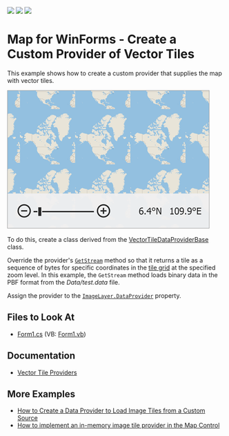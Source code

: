 <!-- default badges list -->
![](https://img.shields.io/endpoint?url=https://codecentral.devexpress.com/api/v1/VersionRange/527878439/22.1.3%2B)
[![](https://img.shields.io/badge/Open_in_DevExpress_Support_Center-FF7200?style=flat-square&logo=DevExpress&logoColor=white)](https://supportcenter.devexpress.com/ticket/details/T1112277)
[![](https://img.shields.io/badge/📖_How_to_use_DevExpress_Examples-e9f6fc?style=flat-square)](https://docs.devexpress.com/GeneralInformation/403183)
<!-- default badges end -->
# Map for WinForms - Create a Custom Provider of Vector Tiles

This example shows how to create a custom provider that supplies the map with vector tiles.

![Resulting map](Images/resulting-map.png)

To do this, create a class derived from the [VectorTileDataProviderBase](https://docs.devexpress.com/WindowsForms/DevExpress.XtraMap.VectorTileDataProviderBase) class. 

Override the provider's [`GetStream`](https://docs.devexpress.com/WindowsForms/DevExpress.XtraMap.VectorTileDataProviderBase.GetStream(System.Int64-System.Int64-System.Int64)?p=netframework) method so that it returns a tile as a sequence of bytes for specific coordinates in the [tile grid](https://en.wikipedia.org/wiki/Tiled_web_map) at the specified zoom level. In this example, the `GetStream` method loads binary data in the PBF format from the *Data/test.data* file.

Assign the provider to the [`ImageLayer.DataProvider`](https://docs.devexpress.com/WindowsForms/DevExpress.XtraMap.ImageLayer.DataProvider?p=netframework) property.

## Files to Look At

* [Form1.cs](./CS/Form1.cs) (VB: [Form1.vb](./VB/Form1.vb))

## Documentation

* [Vector Tile Providers](https://docs.devexpress.com/WindowsForms/401639/controls-and-libraries/map-control/vector-data/providing-data/vector-tile-providers?p=netframework)

## More Examples

* [How to Create a Data Provider to Load Image Tiles from a Custom Source](https://github.com/DevExpress-Examples/winforms-map-load-image-tiles-from-custom-source)
* [How to implement an in-memory image tile provider in the Map Control](https://github.com/DevExpress-Examples/how-to-use-in-memory-image-tile-provider)
